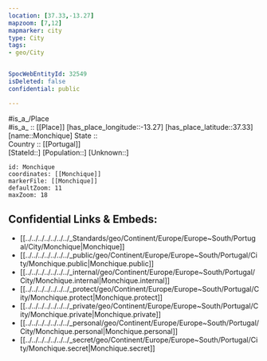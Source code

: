 ```yaml
---
location: [37.33,-13.27] 
mapzoom: [7,12] 
mapmarker: city 
type: City
tags:
- geo/City


SpocWebEntityId: 32549
isDeleted: false
confidential: public

---
```

#is_a_/Place  
#is_a_ :: [[Place]] 
[has_place_longitude::-13.27] 
[has_place_latitude::37.33] 
[name::Monchique] 
State ::  
Country :: [[Portugal]]  
[StateId::] 
[Population::] 
[Unknown::] 


```leaflet
id: Monchique
coordinates: [[Monchique]] 
markerFile: [[Monchique]] 
defaultZoom: 11 
maxZoom: 18
```


## Confidential Links & Embeds: 
- [[../../../../../../../_Standards/geo/Continent/Europe/Europe~South/Portugal/City/Monchique|Monchique]] 
- [[../../../../../../../_public/geo/Continent/Europe/Europe~South/Portugal/City/Monchique.public|Monchique.public]] 
- [[../../../../../../../_internal/geo/Continent/Europe/Europe~South/Portugal/City/Monchique.internal|Monchique.internal]] 
- [[../../../../../../../_protect/geo/Continent/Europe/Europe~South/Portugal/City/Monchique.protect|Monchique.protect]] 
- [[../../../../../../../_private/geo/Continent/Europe/Europe~South/Portugal/City/Monchique.private|Monchique.private]] 
- [[../../../../../../../_personal/geo/Continent/Europe/Europe~South/Portugal/City/Monchique.personal|Monchique.personal]] 
- [[../../../../../../../_secret/geo/Continent/Europe/Europe~South/Portugal/City/Monchique.secret|Monchique.secret]] 
